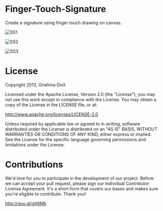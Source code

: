 Finger-Touch-Signature
======================

Create a signature using finger touch drawing on canvas.

![SS1](http://1.bp.blogspot.com/-9OpiZNF56Ck/U0zz3VaOhOI/AAAAAAAAA7Y/t6OjDkQkock/s1600/s2.png)

![SS2](http://3.bp.blogspot.com/-cC877PrXY3U/U0zz3U07FdI/AAAAAAAAA7c/_-HlN2ub-NI/s1600/s3.png)

![SS3](http://2.bp.blogspot.com/-B_xrOlMpv8U/U0zz32vbjBI/AAAAAAAAA7s/P4rZzGUYYIg/s1600/s4.png) 




License
=======
Copyright 2013, Grishma Dixit

Licensed under the Apache License, Version 2.0 (the "License"); you may not use this work except in compliance with the License.
You may obtain a copy of the License in the LICENSE file, or at:

http://www.apache.org/licenses/LICENSE-2.0

Unless required by applicable law or agreed to in writing, software distributed under the License is distributed on an "AS IS" BASIS, WITHOUT WARRANTIES OR CONDITIONS OF ANY KIND, either express or implied. See the License for the specific language governing permissions and limitations under the License.

Contributions
=======

We'd love for you to participate in the development of our project. Before we can accept your pull request, please sign our Individual Contributor License Agreement. It's a short form that covers our bases and makes sure you're eligible to contribute. Thank you!

http://goo.gl/gfj6Mb
